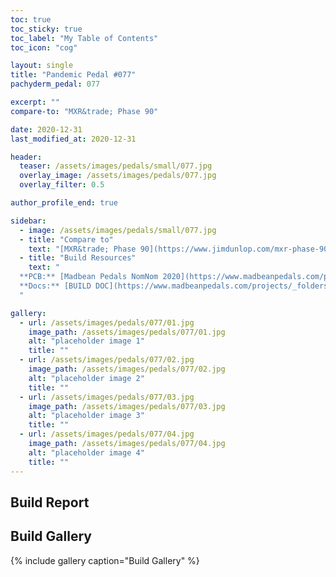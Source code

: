 ```yaml
---
toc: true
toc_sticky: true
toc_label: "My Table of Contents"
toc_icon: "cog"

layout: single
title: "Pandemic Pedal #077"
pachyderm_pedal: 077

excerpt: ""
compare-to: "MXR&trade; Phase 90"

date: 2020-12-31
last_modified_at: 2020-12-31

header:
  teaser: /assets/images/pedals/small/077.jpg
  overlay_image: /assets/images/pedals/077.jpg
  overlay_filter: 0.5

author_profile_end: true

sidebar:
  - image: /assets/images/pedals/small/077.jpg
  - title: "Compare to"
    text: "[MXR&trade; Phase 90](https://www.jimdunlop.com/mxr-phase-90/)"
  - title: "Build Resources"
    text: "
  **PCB:** [Madbean Pedals NomNom 2020](https://www.madbeanpedals.com/projects/index.html)<br>
  **Docs:** [BUILD DOC](https://www.madbeanpedals.com/projects/_folders/FilterMod/docs/NomNom2020.zip)
  "

gallery:
  - url: /assets/images/pedals/077/01.jpg
    image_path: /assets/images/pedals/077/01.jpg
    alt: "placeholder image 1"
    title: ""
  - url: /assets/images/pedals/077/02.jpg
    image_path: /assets/images/pedals/077/02.jpg
    alt: "placeholder image 2"
    title: ""
  - url: /assets/images/pedals/077/03.jpg
    image_path: /assets/images/pedals/077/03.jpg
    alt: "placeholder image 3"
    title: ""
  - url: /assets/images/pedals/077/04.jpg
    image_path: /assets/images/pedals/077/04.jpg
    alt: "placeholder image 4"
    title: ""
---
```


## Build Report

## Build Gallery

{% include gallery caption="Build Gallery" %}